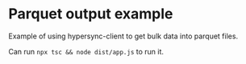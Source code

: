 # Parquet output example

Example of using hypersync-client to get bulk data into parquet files.

Can run `npx tsc && node dist/app.js` to run it.
